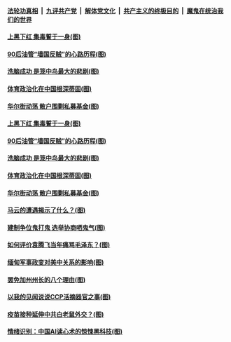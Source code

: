 

####  [法轮功真相](../../../../basic/blob/master/README.md?t=02070301) &nbsp;|&nbsp; [九评共产党](../../../../9ping.md/blob/master/README.md?t=02070301) &nbsp;|&nbsp; [解体党文化](../../../../jtdwh.md/blob/master/README.md?t=02070301)  &nbsp;|&nbsp; [共产主义的终极目的](../../../../gczydzjmd.md/blob/master/README.md?t=02070301) &nbsp;|&nbsp; [魔鬼在统治我们的世界](../../../../mgztzwmdsj.md/blob/master/README.md?t=02070301) 

#### [上黑下红 集毒誓于一身(图)](../pages/p4/961636.md?t=02070301) 


#### [90后油管“墙国反贼‌‌”的心路历程(图)](../pages/p4/961592.md?t=02070301) 

#### [洗脑成功 是笼中鸟最大的悲剧(图)](../pages/p4/961589.md?t=02070301) 

#### [体育政治化在中国根深蒂固(图)](../pages/p4/961588.md?t=02070301) 

#### [华尔街动荡 散户围剿私募基金(图)](../pages/p4/961494.md?t=02070301) 



#### [上黑下红 集毒誓于一身(图)](../pages/p4/961636.md?t=02070301) 



#### [90后油管“墙国反贼‌‌”的心路历程(图)](../pages/p4/961592.md?t=02070301) 

#### [洗脑成功 是笼中鸟最大的悲剧(图)](../pages/p4/961589.md?t=02070301) 

#### [体育政治化在中国根深蒂固(图)](../pages/p4/961588.md?t=02070301) 

#### [华尔街动荡 散户围剿私募基金(图)](../pages/p4/961494.md?t=02070301) 

#### [马云的遭遇揭示了什么？(图)](../pages/p4/961587.md?t=02070301) 



#### [建制争位鬼打鬼 选举协商哂鬼气(图)](../pages/p4/961502.md?t=02070301) 

#### [如何评价袁腾飞当年痛骂毛泽东？(图)](../pages/p4/961504.md?t=02070301) 

#### [缅甸军事政变对美中关系的影响(图)](../pages/p4/961485.md?t=02070301) 

#### [罢免加州州长的八个理由(图)](../pages/p4/961470.md?t=02070301) 

#### [以我的见闻说说CCP活摘器官之事(图)](../pages/p4/961476.md?t=02070301) 

#### [疫苗接种延伸中共白老鼠外交？(图)](../pages/p4/961468.md?t=02070301) 


#### [情绪识别：中国AI读心术的惊悚黑科技(图)](../pages/p4/961397.md?t=02070301) 

